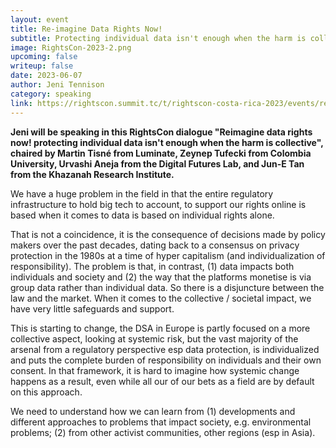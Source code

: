 ```yaml
---
layout: event
title: Re-imagine Data Rights Now!
subtitle: Protecting individual data isn't enough when the harm is collective
image: RightsCon-2023-2.png
upcoming: false
writeup: false
date: 2023-06-07
author: Jeni Tennison
category: speaking
link: https://rightscon.summit.tc/t/rightscon-costa-rica-2023/events/reimagine-data-rights-now-protecting-individual-data-isnt-enough-when-the-harm-is-collective-s4qSxvRmsdMTKav8ea1Lwy
---
```


**Jeni will be speaking in this RightsCon dialogue "Reimagine data rights now! protecting individual data isn't enough when the harm is collective", chaired by Martin Tisné from Luminate, Zeynep Tufecki from Colombia University, Urvashi Aneja from the Digital Futures Lab, and Jun-E Tan from the Khazanah Research Institute.**

We have a huge problem in the field in that the entire regulatory infrastructure to hold big tech to account, to support our rights online is based when it comes to data is based on individual rights alone.  

<!--more-->

That is not a coincidence, it is the consequence of decisions made by policy makers over the past decades, dating back to a consensus on privacy protection in the 1980s at a time of hyper capitalism (and individualization of responsibility).  The problem is that, in contrast, (1) data impacts both individuals and society and (2) the way that the platforms monetise is via group data rather than individual data. So there is a disjuncture between the law and the market.  When it comes to the collective / societal impact, we have very little safeguards and support. 

This is starting to change, the DSA in Europe is partly focused on a more collective aspect, looking at systemic risk, but the vast majority of the arsenal from a regulatory perspective esp data protection, is individualized and puts the complete burden of responsibility on individuals and their own consent. In that framework, it is hard to imagine how systemic change happens as a result, even while all our of our bets as a field are by default on this approach.  

We need to understand how we can learn from (1) developments and different approaches to problems that impact society, e.g. environmental problems; (2) from other activist communities, other regions (esp in Asia).  